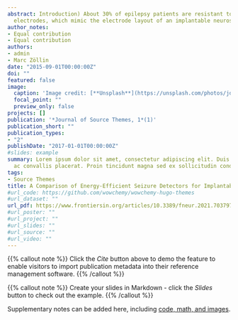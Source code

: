 ```yaml
---
abstract: Introduction) About 30% of epilepsy patients are resistant to treatment with antiepileptic drugs, and   only a minority of these are surgical candidates. A recent therapeutic approach is the application of electrical   stimulation in the early phases of a seizure to interrupt its spread across the brain. To accomplish this,       energy-efficient seizure detectors are required that are able to detect a seizure in its early stages. Methods)   Three patient-specific, energy-efficient seizure detectors are proposed in this study (i) random forest (RF);   (ii) long short-term memory (LSTM) recurrent neural network (RNN); and (iii) convolutional neural network (CNN).   Performance evaluation was based on EEG data (n = 40 patients) derived from a selected set of surface EEG
  electrodes, which mimic the electrode layout of an implantable neurostimulation system. As for the RF input, 16   features in the time- and frequency-domains were selected. Raw EEG data were used for both CNN and RNN. Energy   consumption was estimated by a platform-independent model based on the number of arithmetic operations (AOs)     and memory accesses (MAs). To validate the estimated energy consumption, the RNN classifier was implemented on   an ultra-low-power microcontroller. Results) The RNN seizure detector achieved a slightly better level of       performance, with a median area under the precision-recall curve score of 0.49, compared to 0.47 for CNN and     0.46 for RF. In terms of energy consumption, RF was the most efficient algorithm, with a total of 67k AOs and     67k MAs per classification. This was followed by CNN (488k AOs and 963k MAs) and RNN (772k AOs and 978k MAs),   whereby MAs contributedmore to total energy consumption. Measurements derived from the hardware implementation   of the RNN algorithm demonstrated a significant correlation between estimations and actual measurements.         Discussion) All three proposed seizure detection algorithms were shown to be suitable for application in         implantable devices. The applied methodology for a platform-independent energy estimation was proven to be       accurate by way of hardware implementation of the RNN algorithm. These findings show that seizure detection can   be achieved using just a few channels with limited spatial distribution. The methodology proposed in this study   can therefore be applied when designing new models for responsive neurostimulation.
author_notes:
- Equal contribution
- Equal contribution
authors:
- admin
- Marc Zöllin
date: "2015-09-01T00:00:00Z"
doi: ""
featured: false
image:
  caption: 'Image credit: [**Unsplash**](https://unsplash.com/photos/jdD8gXaTZsc)'
  focal_point: ""
  preview_only: false
projects: []
publication: '*Journal of Source Themes, 1*(1)'
publication_short: ""
publication_types:
- "2"
publishDate: "2017-01-01T00:00:00Z"
#slides: example
summary: Lorem ipsum dolor sit amet, consectetur adipiscing elit. Duis posuere tellus
  ac convallis placerat. Proin tincidunt magna sed ex sollicitudin condimentum.
tags:
- Source Themes
title: A Comparison of Energy-Efficient Seizure Detectors for Implantable Neurostimulation Devices
#url_code: https://github.com/wowchemy/wowchemy-hugo-themes
#url_dataset: ""
url_pdf: https://www.frontiersin.org/articles/10.3389/fneur.2021.703797/full
#url_poster: ""
#url_project: ""
#url_slides: ""
#url_source: ""
#url_video: ""
---
```


{{% callout note %}}
Click the *Cite* button above to demo the feature to enable visitors to import publication metadata into their reference management software.
{{% /callout %}}

{{% callout note %}}
Create your slides in Markdown - click the *Slides* button to check out the example.
{{% /callout %}}

Supplementary notes can be added here, including [code, math, and images](https://wowchemy.com/docs/writing-markdown-latex/).
